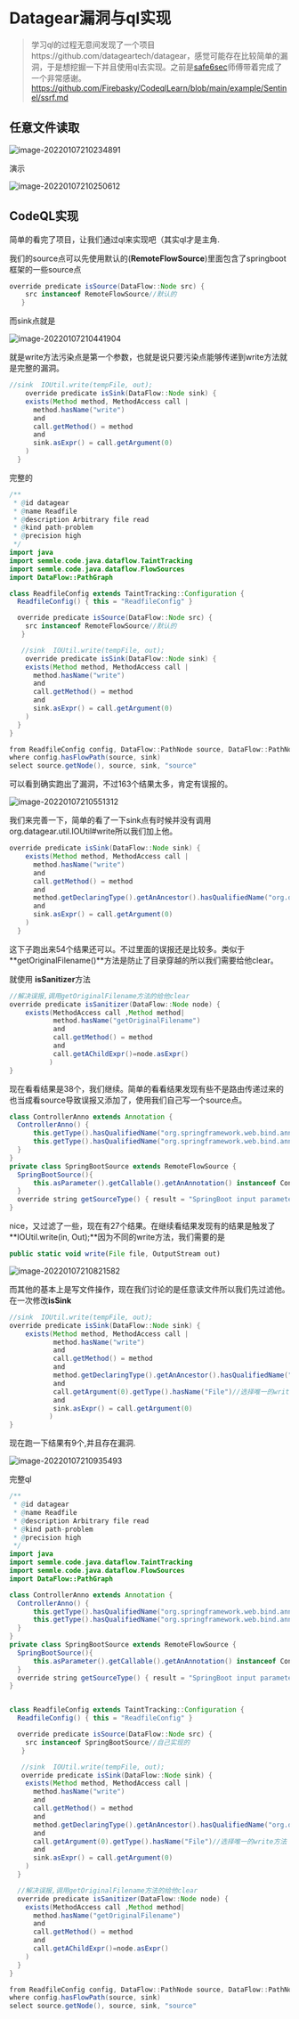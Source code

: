 # Datagear漏洞与ql实现

>学习ql的过程无意间发现了一个项目https://github.com/datageartech/datagear，感觉可能存在比较简单的漏洞，于是想挖掘一下并且使用ql去实现。之前是[safe6sec](https://github.com/safe6Sec)师傅带着完成了一个非常感谢。https://github.com/Firebasky/CodeqlLearn/blob/main/example/Sentinel/ssrf.md

## 任意文件读取

![image-20220107210234891](https://user-images.githubusercontent.com/63966847/148550868-25b09ed1-a3f9-4cd9-b473-bdd014450bd0.png)


演示

![image-20220107210250612](https://user-images.githubusercontent.com/63966847/148550881-98915067-f875-44a3-92fd-3f31450045d5.png)



## CodeQL实现

简单的看完了项目，让我们通过ql来实现吧（其实ql才是主角.



我们的source点可以先使用默认的(**RemoteFlowSource**)里面包含了springboot框架的一些source点

```java
override predicate isSource(DataFlow::Node src) { 
    src instanceof RemoteFlowSource//默认的
   }
```

而sink点就是

![image-20220107210441904](https://user-images.githubusercontent.com/63966847/148550895-f8bc4a82-7693-4a44-b53c-7b1b8be27bbb.png)


就是write方法污染点是第一个参数，也就是说只要污染点能够传递到write方法就是完整的漏洞。

```java
//sink  IOUtil.write(tempFile, out);
	override predicate isSink(DataFlow::Node sink) {
    exists(Method method, MethodAccess call |
      method.hasName("write")
      and
      call.getMethod() = method 
      and
      sink.asExpr() = call.getArgument(0)
    )
  }
```

完整的

```java
/**
 * @id datagear
 * @name Readfile
 * @description Arbitrary file read
 * @kind path-problem
 * @precision high
 */
import java
import semmle.code.java.dataflow.TaintTracking
import semmle.code.java.dataflow.FlowSources
import DataFlow::PathGraph

class ReadfileConfig extends TaintTracking::Configuration {
  ReadfileConfig() { this = "ReadfileConfig" }

  override predicate isSource(DataFlow::Node src) { 
    src instanceof RemoteFlowSource//默认的
   }

   //sink  IOUtil.write(tempFile, out);
	override predicate isSink(DataFlow::Node sink) {
    exists(Method method, MethodAccess call |
      method.hasName("write")
      and
      call.getMethod() = method 
      and
      sink.asExpr() = call.getArgument(0)
    )
  }
}

from ReadfileConfig config, DataFlow::PathNode source, DataFlow::PathNode sink
where config.hasFlowPath(source, sink)
select source.getNode(), source, sink, "source"
```

可以看到确实跑出了漏洞，不过163个结果太多，肯定有误报的。

![image-20220107210551312](https://user-images.githubusercontent.com/63966847/148550908-e1fe29c8-e42d-45b3-93f7-924b6b1cfb2c.png)



我们来完善一下，简单的看了一下sink点有时候并没有调用org.datagear.util.IOUtil#write所以我们加上他。

```java
override predicate isSink(DataFlow::Node sink) {
    exists(Method method, MethodAccess call |
      method.hasName("write")
      and
      call.getMethod() = method 
      and  
      method.getDeclaringType().getAnAncestor().hasQualifiedName("org.datagear.util", "IOUtil")
      and
      sink.asExpr() = call.getArgument(0)
    )
  }
```

这下子跑出来54个结果还可以。不过里面的误报还是比较多。类似于 **getOriginalFilename()**方法是防止了目录穿越的所以我们需要给他clear。

就使用 **isSanitizer**方法

```java
//解决误报,调用getOriginalFilename方法的给他clear
override predicate isSanitizer(DataFlow::Node node) {
    exists(MethodAccess call ,Method method|
           method.hasName("getOriginalFilename")
           and
           call.getMethod() = method
           and
           call.getAChildExpr()=node.asExpr()
          )
}
```

现在看看结果是38个，我们继续。简单的看看结果发现有些不是路由传递过来的也当成看source导致误报又添加了，使用我们自己写一个source点。

```java
class ControllerAnno extends Annotation {
  ControllerAnno() {
      this.getType().hasQualifiedName("org.springframework.web.bind.annotation", "RequestMapping") or
      this.getType().hasQualifiedName("org.springframework.web.bind.annotation", "GetMapping")
  }
}
private class SpringBootSource extends RemoteFlowSource {
  SpringBootSource(){
      this.asParameter().getCallable().getAnAnnotation() instanceof ControllerAnno
  }
  override string getSourceType() { result = "SpringBoot input parameter" }
}
```

nice，又过滤了一些，现在有27个结果。在继续看结果发现有的结果是触发了 **IOUtil.write(in, Out);**因为不同的write方法，我们需要的是

```javascript
public static void write(File file, OutputStream out)
```

![image-20220107210821582](https://user-images.githubusercontent.com/63966847/148550928-72b4ec8c-7f20-4d44-bb18-9248143489d5.png)


而其他的基本上是写文件操作，现在我们讨论的是任意读文件所以我们先过滤他。在一次修改**isSink**

```java
//sink  IOUtil.write(tempFile, out);
override predicate isSink(DataFlow::Node sink) {
    exists(Method method, MethodAccess call |
           method.hasName("write")
           and
           call.getMethod() = method 
           and  
           method.getDeclaringType().getAnAncestor().hasQualifiedName("org.datagear.util", "IOUtil")
           and 
           call.getArgument(0).getType().hasName("File")//选择唯一的write方法
           and
           sink.asExpr() = call.getArgument(0)
          )
}
```

现在跑一下结果有9个,并且存在漏洞.

![image-20220107210935493](https://user-images.githubusercontent.com/63966847/148550942-f916780f-24c8-4015-b12c-eaf6494e7d36.png)


完整ql

```java
/**
 * @id datagear
 * @name Readfile
 * @description Arbitrary file read
 * @kind path-problem
 * @precision high
 */
import java
import semmle.code.java.dataflow.TaintTracking
import semmle.code.java.dataflow.FlowSources
import DataFlow::PathGraph

class ControllerAnno extends Annotation {
  ControllerAnno() {
      this.getType().hasQualifiedName("org.springframework.web.bind.annotation", "RequestMapping") or
      this.getType().hasQualifiedName("org.springframework.web.bind.annotation", "GetMapping")
  }
}
private class SpringBootSource extends RemoteFlowSource {
  SpringBootSource(){
      this.asParameter().getCallable().getAnAnnotation() instanceof ControllerAnno
  }
  override string getSourceType() { result = "SpringBoot input parameter" }
}


class ReadfileConfig extends TaintTracking::Configuration {
  ReadfileConfig() { this = "ReadfileConfig" }

  override predicate isSource(DataFlow::Node src) { 
    src instanceof SpringBootSource//自己实现的
   }

   //sink  IOUtil.write(tempFile, out);
   override predicate isSink(DataFlow::Node sink) {
    exists(Method method, MethodAccess call |
      method.hasName("write")
      and
      call.getMethod() = method 
      and  
      method.getDeclaringType().getAnAncestor().hasQualifiedName("org.datagear.util", "IOUtil")
      and 
      call.getArgument(0).getType().hasName("File")//选择唯一的write方法
      and
      sink.asExpr() = call.getArgument(0)
    )
  }

  //解决误报,调用getOriginalFilename方法的给他clear
  override predicate isSanitizer(DataFlow::Node node) {
    exists(MethodAccess call ,Method method|
      method.hasName("getOriginalFilename")
      and
      call.getMethod() = method
      and
      call.getAChildExpr()=node.asExpr()
    )
  }
}

from ReadfileConfig config, DataFlow::PathNode source, DataFlow::PathNode sink
where config.hasFlowPath(source, sink)
select source.getNode(), source, sink, "source"
```

